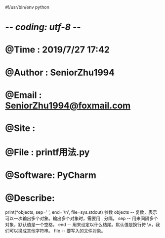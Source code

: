 #!/usr/bin/env python
# -*- coding: utf-8 -*-
# @Time    : 2019/7/27 17:42
# @Author  : SeniorZhu1994
# @Email   : SeniorZhu1994@foxmail.com
# @Site    : 
# @File    : printf用法.py
# @Software: PyCharm
# @Describe: 

print(*objects, sep=' ', end='\n', file=sys.stdout)
参数
objects -- 复数，表示可以一次输出多个对象。输出多个对象时，需要用 , 分隔。
sep -- 用来间隔多个对象，默认值是一个空格。
end -- 用来设定以什么结尾。默认值是换行符 \n，我们可以换成其他字符串。
file -- 要写入的文件对象。